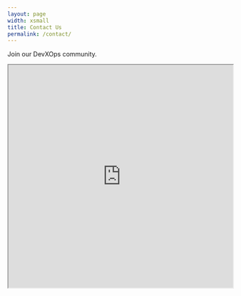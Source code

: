 ```yaml
---
layout: page
width: xsmall
title: Contact Us
permalink: /contact/
---
```


Join our DevXOps community.


<!-- Change the width and height values to suit you best -->
<iframe id="iframe" src="https://form.gov.sg/6291e9a77a15e1001334bde8" style="width:100%;height:500px"></iframe>

